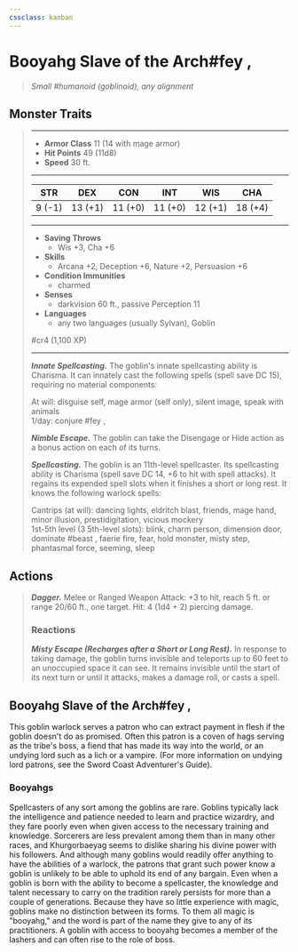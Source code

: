```yaml
---
cssclass: kanban
---
```


# Booyahg Slave of the Arch#fey , 
>*Small #humanoid (goblinoid), any alignment*
## Monster Traits
>___
>- **Armor Class** 11 (14 with mage armor)
>- **Hit Points** 49 (11d8)
>- **Speed** 30 ft.
>___
>|STR|DEX|CON|INT|WIS|CHA|
>|:---:|:---:|:---:|:---:|:---:|:---:|
>|9 (-1)|13 (+1)|11 (+0)|11 (+0)|12 (+1)|18 (+4)|
>___
>- **Saving Throws**
>	 - Wis +3, Cha +6
>- **Skills**
>	 - Arcana +2, Deception +6, Nature +2, Persuasion +6
>- **Condition Immunities**
>	 - charmed
>- **Senses**
>	 - darkvision 60 ft., passive Perception 11
>- **Languages**
>	 - any two languages (usually Sylvan), Goblin
>
> #cr4 (1,100 XP)
>___
>***Innate Spellcasting.*** The goblin's innate spellcasting ability is Charisma. It can innately cast the following spells (spell save DC 15), requiring no material components:  
>
>At will: disguise self, mage armor (self only), silent image, speak with animals  
>1/day: conjure #fey ,   
>
>
>***Nimble Escape.*** The goblin can take the Disengage or Hide action as a bonus action on each of its turns.  
>
>***Spellcasting.*** The goblin is an 11th-level spellcaster. Its spellcasting ability is Charisma (spell save DC 14, +6 to hit with spell attacks). It regains its expended spell slots when it finishes a short or long rest. It knows the following warlock spells:  
>
>Cantrips (at will): dancing lights, eldritch blast, friends, mage hand, minor illusion, prestidigitation, vicious mockery  
>1st-5th level (3 5th-level slots): blink, charm person, dimension door, dominate #beast , faerie fire, fear, hold monster, misty step, phantasmal force, seeming, sleep  
>
## Actions
>***Dagger.*** Melee  or Ranged Weapon Attack: +3 to hit, reach 5 ft. or range 20/60 ft., one target. Hit: 4 (1d4 + 2) piercing damage.  
>
>### Reactions
>***Misty Escape (Recharges after a Short or Long Rest).*** In response to taking damage, the goblin turns invisible and teleports up to 60 feet to an unoccupied space it can see. It remains invisible until the start of its next turn or until it attacks, makes a damage roll, or casts a spell.
## Booyahg Slave of the Arch#fey , 
This goblin warlock serves a patron who can extract payment in flesh if the goblin doesn't do as promised. Often this patron is a coven of hags serving as the tribe's boss, a fiend that has made its way into the world, or an undying lord such as a lich or a vampire. (For more information on undying lord patrons, see the Sword Coast Adventurer's Guide).
### Booyahgs
Spellcasters of any sort among the goblins are rare. Goblins typically lack the intelligence and patience needed to learn and practice wizardry, and they fare poorly even when given access to the necessary training and knowledge. Sorcerers are less prevalent among them than in many other races, and Khurgorbaeyag seems to dislike sharing his divine power with his followers. And although many goblins would readily offer anything to have the abilities of a warlock, the patrons that grant such power know a goblin is unlikely to be able to uphold its end of any bargain.
Even when a goblin is born with the ability to become a spellcaster, the knowledge and talent necessary to carry on the tradition rarely persists for more than a couple of generations. Because they have so little experience with magic, goblins make no distinction between its forms. To them all magic is "booyahg," and the word is part of the name they give to any of its practitioners.
A goblin with access to booyahg becomes a member of the lashers and can often rise to the role of boss.
